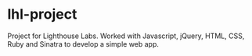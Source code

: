 # lhl-project
Project for Lighthouse Labs. Worked with Javascript, jQuery, HTML, CSS, Ruby and Sinatra to develop a simple web app.
